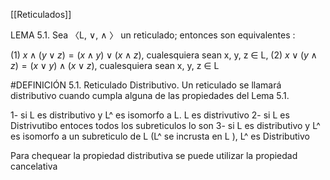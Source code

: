 
[[Reticulados]] 

LEMA 5.1. Sea 〈L, ∨, ∧ 〉 un reticulado; entonces son equivalentes :

(1) $x ∧ (y ∨ z) = (x ∧ y) ∨ (x ∧ z)$, cualesquiera sean x, y, z ∈ L,
(2) $x ∨ (y ∧ z) = (x ∨ y) ∧ (x ∨ z)$, cualesquiera sean x, y, z ∈ L



#DEFINICIÓN 5.1. 
Reticulado Distributivo. Un reticulado se llamará distributivo cuando
cumpla alguna de las propiedades del Lema 5.1.



1-  si L es distributivo  y L^  es isomorfo a  L. L es distrivutivo
2- si L es Distrivutibo  entoces todos los subreticulos lo son 
3- si L es distributivo y  L^ es isomorfo a un subreticulo de L (L^ se incrusta en  L ),
L^ es Distributivo




Para chequear la propiedad distributiva se puede utilizar la propiedad cancelativa


